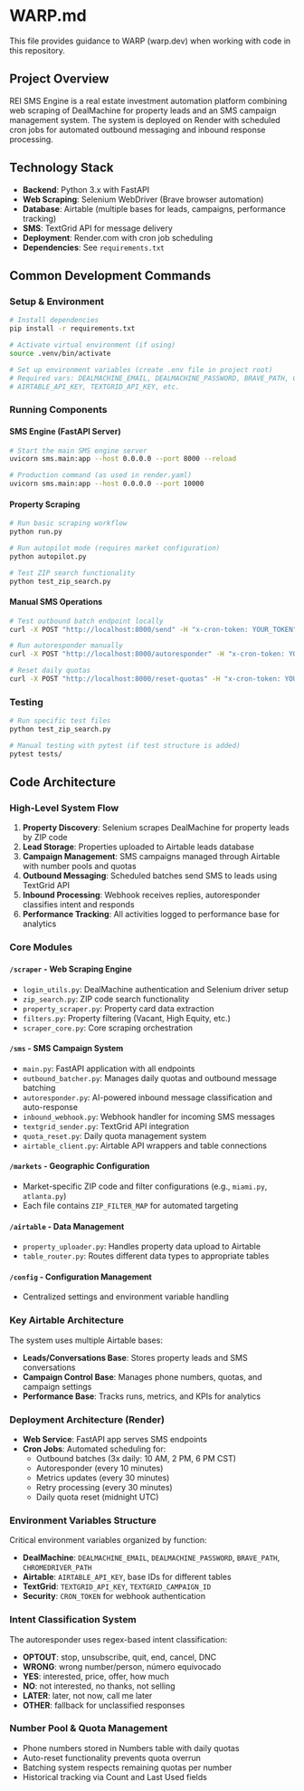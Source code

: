# WARP.md

This file provides guidance to WARP (warp.dev) when working with code in this repository.

## Project Overview

REI SMS Engine is a real estate investment automation platform combining web scraping of DealMachine for property leads and an SMS campaign management system. The system is deployed on Render with scheduled cron jobs for automated outbound messaging and inbound response processing.

## Technology Stack

- **Backend**: Python 3.x with FastAPI
- **Web Scraping**: Selenium WebDriver (Brave browser automation)
- **Database**: Airtable (multiple bases for leads, campaigns, performance tracking)
- **SMS**: TextGrid API for message delivery
- **Deployment**: Render.com with cron job scheduling
- **Dependencies**: See `requirements.txt`

## Common Development Commands

### Setup & Environment
```bash
# Install dependencies
pip install -r requirements.txt

# Activate virtual environment (if using)
source .venv/bin/activate

# Set up environment variables (create .env file in project root)
# Required vars: DEALMACHINE_EMAIL, DEALMACHINE_PASSWORD, BRAVE_PATH, CHROMEDRIVER_PATH
# AIRTABLE_API_KEY, TEXTGRID_API_KEY, etc.
```

### Running Components

#### SMS Engine (FastAPI Server)
```bash
# Start the main SMS engine server
uvicorn sms.main:app --host 0.0.0.0 --port 8000 --reload

# Production command (as used in render.yaml)
uvicorn sms.main:app --host 0.0.0.0 --port 10000
```

#### Property Scraping
```bash
# Run basic scraping workflow
python run.py

# Run autopilot mode (requires market configuration)
python autopilot.py

# Test ZIP search functionality
python test_zip_search.py
```

#### Manual SMS Operations
```bash
# Test outbound batch endpoint locally
curl -X POST "http://localhost:8000/send" -H "x-cron-token: YOUR_TOKEN"

# Run autoresponder manually  
curl -X POST "http://localhost:8000/autoresponder" -H "x-cron-token: YOUR_TOKEN"

# Reset daily quotas
curl -X POST "http://localhost:8000/reset-quotas" -H "x-cron-token: YOUR_TOKEN"
```

### Testing
```bash
# Run specific test files
python test_zip_search.py

# Manual testing with pytest (if test structure is added)
pytest tests/
```

## Code Architecture

### High-Level System Flow
1. **Property Discovery**: Selenium scrapes DealMachine for property leads by ZIP code
2. **Lead Storage**: Properties uploaded to Airtable leads database 
3. **Campaign Management**: SMS campaigns managed through Airtable with number pools and quotas
4. **Outbound Messaging**: Scheduled batches send SMS to leads using TextGrid API
5. **Inbound Processing**: Webhook receives replies, autoresponder classifies intent and responds
6. **Performance Tracking**: All activities logged to performance base for analytics

### Core Modules

#### `/scraper` - Web Scraping Engine
- `login_utils.py`: DealMachine authentication and Selenium driver setup
- `zip_search.py`: ZIP code search functionality
- `property_scraper.py`: Property card data extraction
- `filters.py`: Property filtering (Vacant, High Equity, etc.)
- `scraper_core.py`: Core scraping orchestration

#### `/sms` - SMS Campaign System
- `main.py`: FastAPI application with all endpoints
- `outbound_batcher.py`: Manages daily quotas and outbound message batching
- `autoresponder.py`: AI-powered inbound message classification and auto-response
- `inbound_webhook.py`: Webhook handler for incoming SMS messages
- `textgrid_sender.py`: TextGrid API integration
- `quota_reset.py`: Daily quota management system
- `airtable_client.py`: Airtable API wrappers and table connections

#### `/markets` - Geographic Configuration
- Market-specific ZIP code and filter configurations (e.g., `miami.py`, `atlanta.py`)
- Each file contains `ZIP_FILTER_MAP` for automated targeting

#### `/airtable` - Data Management  
- `property_uploader.py`: Handles property data upload to Airtable
- `table_router.py`: Routes different data types to appropriate tables

#### `/config` - Configuration Management
- Centralized settings and environment variable handling

### Key Airtable Architecture
The system uses multiple Airtable bases:
- **Leads/Conversations Base**: Stores property leads and SMS conversations
- **Campaign Control Base**: Manages phone numbers, quotas, and campaign settings  
- **Performance Base**: Tracks runs, metrics, and KPIs for analytics

### Deployment Architecture (Render)
- **Web Service**: FastAPI app serves SMS endpoints
- **Cron Jobs**: Automated scheduling for:
  - Outbound batches (3x daily: 10 AM, 2 PM, 6 PM CST)
  - Autoresponder (every 10 minutes)
  - Metrics updates (every 30 minutes)
  - Retry processing (every 30 minutes) 
  - Daily quota reset (midnight UTC)

### Environment Variables Structure
Critical environment variables organized by function:
- **DealMachine**: `DEALMACHINE_EMAIL`, `DEALMACHINE_PASSWORD`, `BRAVE_PATH`, `CHROMEDRIVER_PATH`
- **Airtable**: `AIRTABLE_API_KEY`, base IDs for different tables
- **TextGrid**: `TEXTGRID_API_KEY`, `TEXTGRID_CAMPAIGN_ID`  
- **Security**: `CRON_TOKEN` for webhook authentication

### Intent Classification System
The autoresponder uses regex-based intent classification:
- **OPTOUT**: stop, unsubscribe, quit, end, cancel, DNC
- **WRONG**: wrong number/person, número equivocado  
- **YES**: interested, price, offer, how much
- **NO**: not interested, no thanks, not selling
- **LATER**: later, not now, call me later
- **OTHER**: fallback for unclassified responses

### Number Pool & Quota Management
- Phone numbers stored in Numbers table with daily quotas
- Auto-reset functionality prevents quota overrun
- Batching system respects remaining quotas per number
- Historical tracking via Count and Last Used fields
